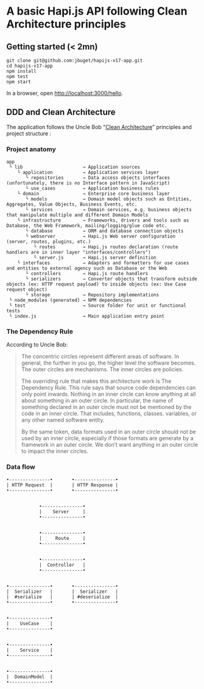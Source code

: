 # A basic Hapi.js API following Clean Architecture principles

## Getting started (< 2mn)

```
git clone git@github.com:jbuget/hapijs-v17-app.git
cd hapijs-v17-app
npm install
npm test
npm start
```

In a browser, open [http://localhost:3000/hello](http://localhost:3000/hello).

## DDD and Clean Architecture

The application follows the Uncle Bob "[Clean Architecture](https://8thlight.com/blog/uncle-bob/2012/08/13/the-clean-architecture.html)" principles and project structure :

### Project anatomy

```
app 
 └ lib                      → Application sources 
    └ application           → Application services layer
       └ repositories       → Data access objects interfaces (unfortunately, there is no Interface pattern in JavaScript)
       └ use_cases          → Application business rules 
    └ domain                → Enterprise core business layer
       └ models             → Domain model objects such as Entities, Aggregates, Value Objects, Business Events, etc.
       └ services           → Domain services, e.g. business objects that manipulate multiple and different Domain Models
    └ infrastructure        → Frameworks, drivers and tools such as Database, the Web Framework, mailing/logging/glue code etc.
       └ database           → ORM and database connection objects
       └ webserver          → Hapi.js Web server configuration (server, routes, plugins, etc.)
          └ routes          → Hapi.js routes declaration (route handlers are in inner layer "interfaces/controllers")
          └ server.js       → Hapi.js server definition
    └ interfaces            → Adapters and formatters for use cases and entities to external agency such as Database or the Web
       └ controllers        → Hapi.js route handlers
       └ serializers        → Converter objects that transform outside objects (ex: HTTP request payload) to inside objects (ex: Use Case request object)
       └ storage            → Repository implementations
 └ node_modules (generated) → NPM dependencies
 └ test                     → Source folder for unit or functional tests
 └ index.js                 → Main application entry point
```

### The Dependency Rule

According to Uncle Bob: 

> The concentric circles represent different areas of software. In general, the further in you go, the higher level the software becomes. The outer circles are mechanisms. The inner circles are policies.
> 
> The overriding rule that makes this architecture work is The Dependency Rule. This rule says that source code dependencies can only point inwards. Nothing in an inner circle can know anything at all about something in an outer circle. In particular, the name of something declared in an outer circle must not be mentioned by the code in an inner circle. That includes, functions, classes. variables, or any other named software entity.
> 
> By the same token, data formats used in an outer circle should not be used by an inner circle, especially if those formats are generate by a framework in an outer circle. We don’t want anything in an outer circle to impact the inner circles.

### Data flow

```
•---------------•       •---------------• 
| HTTP Request  |       | HTTP Response |
•---------------•       •---------------•	


            •---------------•
            |    Server     |
            •---------------•

            
            •---------------•
            |     Route     |
            •---------------•

            
            •---------------•
            |  Controller   |
            •---------------•


•---------------•       •---------------• 
|  Serializer   |       |  Serializer   |
|  #serialize   |       | #deserialize  |
•---------------•       •---------------•


•---------------•
|    UseCase    |
•---------------•


•---------------•
|    Service    |
•---------------•


•---------------•
|  DomainModel  |
•---------------•
```
